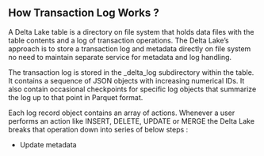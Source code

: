 
## How Transaction Log Works ?

A Delta Lake table is a directory on file system that holds data files with the table contents and a log of transaction operations. The Delta Lake’s approach is to store a transaction log and metadata directly on file system no need to maintain separate service for metadata and log handling.

The transaction log is stored in the _delta_log subdirectory within the table. It contains a sequence of JSON objects with increasing numerical IDs. It also contain occasional checkpoints for specific log objects that summarize the
log up to that point in Parquet format. 

Each log record object contains an array of actions. Whenever a user performs an action like INSERT, DELETE, UPDATE or MERGE the Delta Lake breaks that operation down into series of below steps :

 - Update metadata

<!--stackedit_data:
eyJoaXN0b3J5IjpbMTc5MDYzNTA1NSwxNDAxMzY4NzQzLC0xOD
cwNzM1OTkzLC0xNTY0MTU4OTc4LDE5MTM0NDc3MzAsMTkwNjQy
OTMwNiwtMjY0NDc2ODIwLDI3MDg0MDY4NiwtMjA1Njc0MzI3OC
wtMzIxODU3ODU5LC0xNTQ4MTkxMDQ2LC02MDYyNjM5OSwyMTE1
NDMyNzMwLDY4NTYxNTI5NSwtNzk4NTQ0NzM4LDE1MDI0Mjc5Nj
MsMTUzMzg3MTI4OSw2MTk2MTQ5MjMsNzkxNjM1NzU4LC0xMDI5
MzYyMTM3XX0=
-->